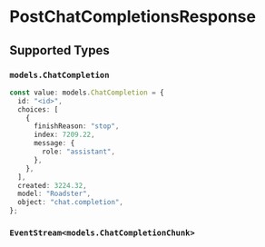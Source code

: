 # PostChatCompletionsResponse


## Supported Types

### `models.ChatCompletion`

```typescript
const value: models.ChatCompletion = {
  id: "<id>",
  choices: [
    {
      finishReason: "stop",
      index: 7209.22,
      message: {
        role: "assistant",
      },
    },
  ],
  created: 3224.32,
  model: "Roadster",
  object: "chat.completion",
};
```

### `EventStream<models.ChatCompletionChunk>`


